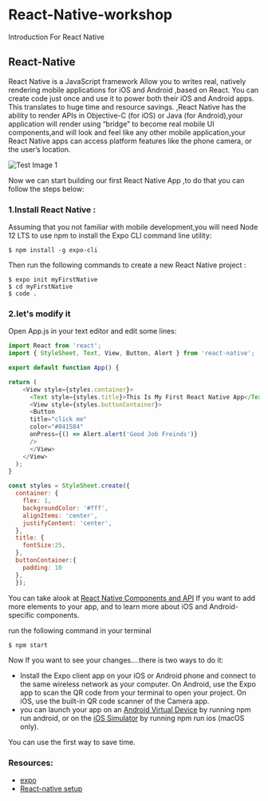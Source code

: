 # React-Native-workshop
Introduction For React Native 

## React-Native 

React Native is a JavaScript framework Allow you to writes real, natively rendering mobile applications for iOS and Android ,based on React.
You can create code just once and use it to power both their iOS and Android apps. This translates to huge time and resource savings. ,React Native has the ability to render APIs in Objective-C (for iOS) or Java (for Android),your application will render using “bridge” to become real mobile UI components,and will look and feel like any other mobile application,your React Native apps can access platform features like the phone camera, or the user’s location.

![Test Image 1](https://www.netguru.com/hs-fs/hubfs/image10-Jul-03-2020-11-20-54-82-AM.png?width=1600&name=image10-Jul-03-2020-11-20-54-82-AM.png)

Now we can start building our first React Native App ,to do that you can follow the steps below:
### 1.Install React Native :
Assuming that you not familiar with mobile development,you will need Node 12 LTS to use npm to install the Expo CLI command line utility:
```
$ npm install -g expo-cli
```
Then run the following commands to create a new React Native project :
```
$ expo init myFirstNative
$ cd myFirstNative
$ code .
```

### 2.let's modify it
Open App.js in your text editor and edit some lines:

```js
import React from 'react';
import { StyleSheet, Text, View, Button, Alert } from 'react-native';

export default function App() {

return (
    <View style={styles.container}>
      <Text style={styles.title}>This Is My First React Native App</Text>
      <View style={styles.buttonContainer}>
      <Button
      title="click me"
      color="#841584"
      onPress={() => Alert.alert('Good Job Freinds')}
      />
      </View>
    </View>
  );
}

const styles = StyleSheet.create({
  container: {
    flex: 1,
    backgroundColor: '#fff',
    alignItems: 'center',
    justifyContent: 'center',
  },
  title: {
    fontSize:25,
  },
  buttonContainer:{
    padding: 10
  },
  });
```
You can take alook at [React Native Components and API](https://reactnative.dev/docs/components-and-apis) If you want to add more elements to your app, and to learn more about iOS and Android-specific components.

run the following command in your terminal
```
$ npm start
```
Now If you want to see your changes....there is two ways to do it:

- Install the Expo client app on your iOS or Android phone and connect to the same wireless network as your computer. On Android, use the Expo app to scan the QR code from your terminal to open your project. On iOS, use the built-in QR code scanner of the Camera app.
- you can launch your app on an [Android Virtual Device](https://docs.expo.io/workflow/android-studio-emulator/) by running npm run android, or on the [iOS Simulator](https://docs.expo.io/workflow/ios-simulator/) by running npm run ios (macOS only).

You can use the first way to save time.


### Resources:
- [expo](https://expo.io/learn)
- [React-native setup](https://reactnative.dev/docs/environment-setup#docsNav)
